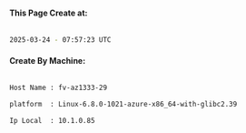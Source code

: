 
   
#### This Page Create at:

```bash

2025-03-24 - 07:57:23 UTC

```

#### Create By Machine:

```bash

Host Name : fv-az1333-29

platform  : Linux-6.8.0-1021-azure-x86_64-with-glibc2.39

Ip Local  : 10.1.0.85

```

